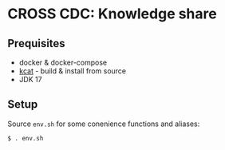 # CROSS CDC: Knowledge share

## Prequisites
 - docker & docker-compose
 - [kcat](https://github.com/edenhill/kcat) - build & install from source
 - JDK 17

## Setup
Source `env.sh` for some conenience functions and aliases:
```
$ . env.sh
```

